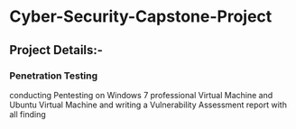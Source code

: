 # Cyber-Security-Capstone-Project
## Project Details:-
### Penetration Testing
conducting Pentesting on Windows 7 professional Virtual Machine and Ubuntu Virtual Machine and writing a Vulnerability Assessment report with all finding
